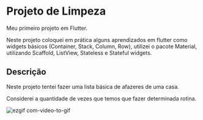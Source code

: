 

# Projeto de Limpeza

Meu primeiro projeto em Flutter. 

Neste projeto coloquei em prática alguns aprendizados em flutter como widgets básicos (Container, Stack, Column, Row), utilizei o pacote Material, utilizando Scaffold, ListView, Stateless e Stateful widgets.

## Descrição

Neste projeto tentei fazer uma lista básica de afazeres de uma casa. 

Considerei a quantidade de vezes que temos que fazer determinada rotina. 


![ezgif com-video-to-gif](https://user-images.githubusercontent.com/104390047/226476303-ed153189-ad91-4f67-afd0-ed3b800ab407.gif)


